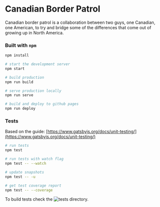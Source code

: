 # Canadian Border Patrol

Canadian border patrol is a collaboration between two guys, one Canadian, one American, to try and bridge some of the differences that come out of growing up in North America.

### Built with `npm`

```bash
npm install

# start the development server
npm start

# build production
npm run build

# serve production locally
npm run serve

# build and deploy to github pages
npm run deploy
```

### Tests

Based on the guide: [https://www.gatsbyjs.org/docs/unit-testing/](https://www.gatsbyjs.org/docs/unit-testing/)

```bash
# run tests
npm test

# run tests with watch flag
npm test -- --watch

# update snapshots
npm test -- -u

# get test coverage report
npm test -- --coverage
```

To build tests check the ![__tests__](src/components/__tests__) directory.
